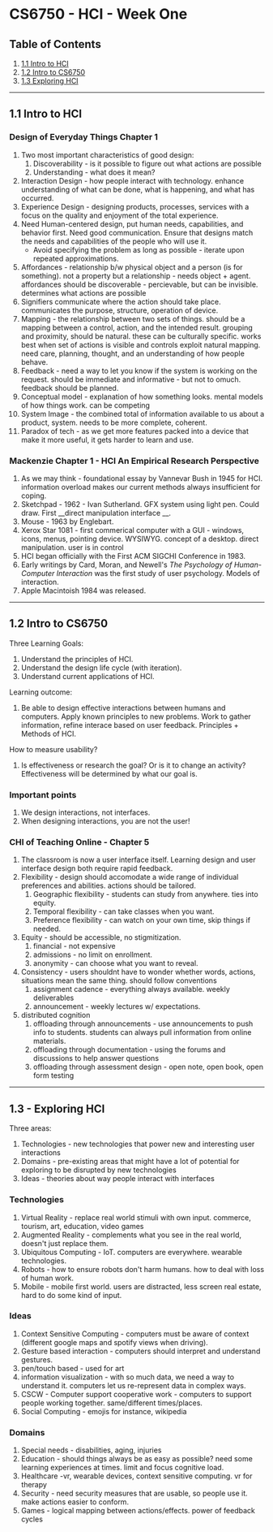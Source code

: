 # CS6750 - HCI - Week One

## Table of Contents
1. [1.1 Intro to HCI](#1.1-intro-to-hci)
2. [1.2 Intro to CS6750](#1.2-intro-to-cs6750)
3. [1.3 Exploring HCI](#1.3-exploring-hci)

---
## 1.1 Intro to HCI

### Design of Everyday Things Chapter 1
1. Two most important characteristics of good design:
    1. Discoverability - is it possible to figure out what actions are possible
    2. Understanding - what does it mean?
2. Interaction Design - how people interact with technology. enhance understanding of what can be done, what is happening, and what has occurred.
3. Experience Design - designing products, processes, services with a focus on the quality and enjoyment of the total experience.
4. Need Human-centered design, put human needs, capabilities, and behavior first. Need good communication. Ensure that designs match the needs and capabilities of the people who will use it.
    * Avoid specifying the problem as long as possible - iterate upon repeated approximations.
5. Affordances - relationship b/w physical object and a person (is for something). not a property but a relationship - needs object + agent. affordances should be discoverable - percievable, but can be invisible. determines what actions are possible
6. Signifiers communicate where the action should take place. communicates the purpose, structure, operation of device.
7. Mapping - the relationship between two sets of things. should be a mapping between a control, action, and the intended result. grouping and proximity, should be natural. these can be culturally specific. works best when set of actions is visible and controls exploit natural mapping. need care, planning, thought, and an understanding of how people behave.
8. Feedback - need a way to let you know if the system is working on the request. should be immediate and informative - but not to omuch. feedback should be planned.
9. Conceptual model - explanation of how something looks. mental models of how things work. can be competing
10. System Image - the combined total of information available to us about a product, system. needs to be more complete, coherent.
11. Paradox of tech - as we get more features packed into a device that make it more useful, it gets harder to learn and use.

### Mackenzie Chapter 1 - HCI An Empirical Research Perspective
1. As we may think - foundational essay by Vannevar Bush in 1945 for HCI. information overload makes our current methods always insufficient for coping.
2. Sketchpad - 1962 - Ivan Sutherland. GFX system using light pen. Could draw. First __direct manipulation interface __. 
3. Mouse - 1963 by Englebart. 
4. Xerox Star 1081 - first commerical computer with a GUI - windows, icons, menus, pointing device. WYSIWYG. concept of a desktop. direct manipulation. user is in control
5. HCI began officially with the First ACM SIGCHI Conference in 1983.
6. Early writings by Card, Moran, and Newell's _The Psychology of Human-Computer Interaction_ was the first study of user psychology. Models of interaction.
7. Apple Macintoish 1984 was released. 
---
## 1.2 Intro to CS6750
Three Learning Goals:
1. Understand the principles of HCI.
2. Understand the design life cycle (with iteration).
3. Understand current applications of HCI.

Learning outcome:
1. Be able to design effective interactions between humans and computers. Apply known principles to new problems. Work to gather information, refine interace based on user feedback. Principles + Methods of HCI.

How to measure usability?
1. Is effectiveness or research the goal? Or is it to change an activity? Effectiveness will be determined by what our goal is.

### Important points
1. We design interactions, not interfaces.
2. When designing interactions, you are not the user!

### CHI of Teaching Online - Chapter 5
1. The classroom is now a user interface itself. Learning design and user interface design both require rapid feedback.
2. Flexibility - design should accomodate a wide range of individual preferences and abilities. actions should be tailored. 
    1. Geographic flexibility - students can study from anywhere. ties into equity.
    2. Temporal flexibility - can take classes when you want.
    3. Preference flexibility - can watch on your own time, skip things if needed.
3. Equity - should be accessible, no stigmitization. 
    1. financial - not expensive
    2. admissions - no limit on enrollment.
    3. anonymity - can choose what you want to reveal.
4. Consistency - users shouldnt have to wonder whether words, actions, situations mean the same thing. should follow conventions
    1. assignment cadence - everything always available. weekly deliverables
    2. announcement - weekly lectures w/ expectations.
5. distributed cognition
    1. offloading through announcements - use announcements to push info to students. students can always pull information from online materials.
    2. offloading through documentation - using the forums and discussions to help answer questions
    3. offloading through assessment design - open note, open book, open form testing


---

## 1.3 - Exploring HCI

Three areas:
1. Technologies - new technologies that power new and interesting user interactions
2. Domains - pre-existing areas that might have a lot of potential for exploring to be disrupted by new technologies
3. Ideas - theories about way people interact with interfaces


### Technologies
1. Virtual Reality - replace real world stimuli with own input. commerce, tourism, art, education, video games
2. Augmented Reality - complements what you see in the real world, doesn't just replace them.
3. Ubiquitous Computing - IoT. computers are everywhere. wearable technologies.
4. Robots - how to ensure robots don't harm humans. how to deal with loss of human work.
5. Mobile - mobile first world. users are distracted, less screen real estate, hard to do some kind of input.

### Ideas
1. Context Sensitive Computing - computers must be aware of context (different google maps and spotify views when driving).
2. Gesture based interaction - computers should interpret and understand gestures. 
3. pen/touch based - used for art
4. information visualization - with so much data, we need a way to understand it. computers let us re-represent data in complex ways.
5. CSCW - Computer support cooperative work - computers to support people working together. same/different times/places.
6. Social Computing - emojis for instance, wikipedia


### Domains
1. Special needs - disabilities, aging, injuries
2. Education - should things always be as easy as possible? need some learning experiences at times. limit and focus cognitive load.
3. Healthcare -vr, wearable devices, context sensitive computing. vr for therapy
4. Security - need security measures that are usable, so people use it. make actions easier to conform.
5. Games - logical mapping between actions/effects. power of feedback cycles